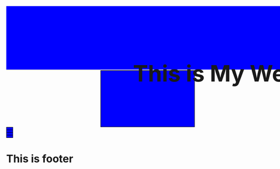 <!DOCTYPE html>
<html>
<head>
<meta name="viewport" content="width=device-width, initial-scale=1.0">
<meta charset="ISO-8859-1">
<title>Insert title here</title>
<style>
.header {
  padding: 60px;
  text-align: center;
 background: blue;
  color: dark;
  font-size: 30px;
  height :50px;
  width : 1110px;
  }
.table1{
	
 border-collapse: collapse;
  border-spacing: 0;
  width: 100%;
  border: 1px solid #ddd;
  }

  tr,td{
  padding: 8px;
  border: 1px solid black;
  background-color : blue;
  height  :25px;
  width : 150px;
  
}
.table2,td,tr{

  padding: 8px;
  border: 1px solid black;
  background-color : blue;
  
  

}

.foot
{
padding: 60px;
  text-align: center;
 background: blue;
  color: dark;
  font-size: 30px;
  height :50px;
  width : 1110px;
}

</style>
</head>
<div class="header">
  <h1>This is My Website</h1>
  </div>
  
 

<body>
<table>
  <div class="table1">
  <tr>
  <td></td></tr>
  <tr><td></td></tr>
  <tr><td></td></tr>
  <tr><td></td>
  </tr>
  
 
  
  
  <div class="table2" style="float : right; height :150px;
  width : 250px;">
  <tr></tr>
  </div>
  </table>
  <footer>
  <div class="foot">
  <h1>This is footer</h1>
  
</footer>
</body>
</html>
  
